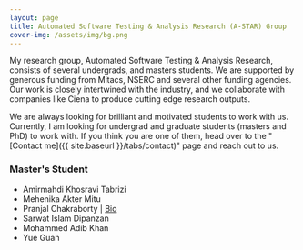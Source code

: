 ```yaml
---
layout: page
title: Automated Software Testing & Analysis Research (A-STAR) Group
cover-img: /assets/img/bg.png
---
```


<!--- 
Add an image to the /assets/img/ directory and add that file name like the following line above the "---" to add a cover image.

cover-img: /assets/img/path.jpg 
--->

My research group, Automated Software Testing & Analysis Research, consists of several undergrads, and masters students. We are supported by
generous funding from Mitacs, NSERC and several other funding agencies. Our work is closely intertwined with the industry, and we collaborate 
with companies like Ciena to produce cutting edge research outputs.

We are always looking for brilliant and motivated students to work with us. Currently, I am looking for undergrad and graduate students 
(masters and PhD) to work with. If you think you are one of them, head over to the "[Contact me]({{ site.baseurl }}/tabs/contact)" page and 
reach out to us.

### Master's Student

* Amirmahdi Khosravi Tabrizi
* Mehenika Akter Mitu
* Pranjal Chakraborty \| [Bio](https://pranjal.net/)
* Sarwat Islam Dipanzan
* Mohammed Adib Khan
* Yue Guan
